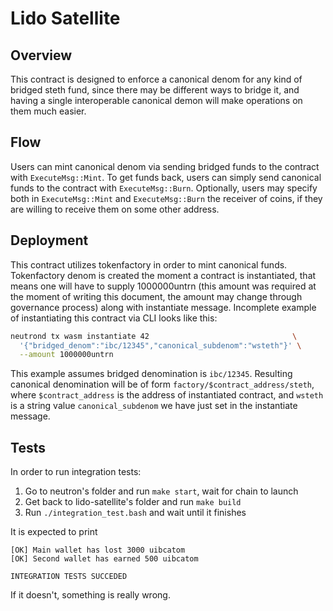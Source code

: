 # Lido Satellite

## Overview

This contract is designed to enforce a canonical denom for any kind of bridged steth fund,
since there may be different ways to bridge it, and having a single interoperable canonical demon
will make operations on them much easier.

## Flow

Users can mint canonical denom via sending bridged funds to the contract with `ExecuteMsg::Mint`.
To get funds back, users can simply send canonical funds to the contract with `ExecuteMsg::Burn`.
Optionally, users may specify both in `ExecuteMsg::Mint` and `ExecuteMsg::Burn` the receiver
of coins, if they are willing to receive them on some other address.

## Deployment

This contract utilizes tokenfactory in order to mint canonical funds. Tokenfactory denom is created
the moment a contract is instantiated, that means one will have to supply 1000000untrn (this amount
was required at the moment of writing this document, the amount may change through governance process)
along with instantiate message. Incomplete example of instantiating this contract via CLI looks
like this:

```bash
neutrond tx wasm instantiate 42                                \
  '{"bridged_denom":"ibc/12345","canonical_subdenom":"wsteth"}' \
  --amount 1000000untrn
```

This example assumes bridged denomination is `ibc/12345`. Resulting canonical
denomination will be of form `factory/$contract_address/steth`,
where `$contract_address` is the address of instantiated contract, and `wsteth`
is a string value `canonical_subdenom` we have just set in the instantiate message.

## Tests

In order to run integration tests:

1. Go to neutron's folder and run `make start`, wait for chain to launch
2. Get back to lido-satellite's folder and run `make build`
3. Run `./integration_test.bash` and wait until it finishes

It is expected to print

```
[OK] Main wallet has lost 3000 uibcatom
[OK] Second wallet has earned 500 uibcatom

INTEGRATION TESTS SUCCEDED
```

If it doesn't, something is really wrong.
